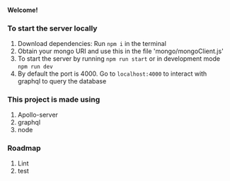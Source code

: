 #### Welcome!

### To start the server locally

1. Download dependencies: Run `npm i` in the terminal
2. Obtain your mongo URI and use this in the file 'mongo/mongoClient.js'
3. To start the server by running `npm run start` or in development mode `npm run dev`
4. By default the port is 4000. Go to `localhost:4000` to interact with graphql to query the database

### This project is made using

1. Apollo-server
2. graphql
3. node

### Roadmap

1. Lint
2. test
